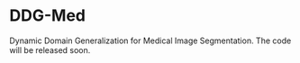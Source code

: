 # DDG-Med
Dynamic Domain Generalization for Medical Image Segmentation. The code will be released soon.
